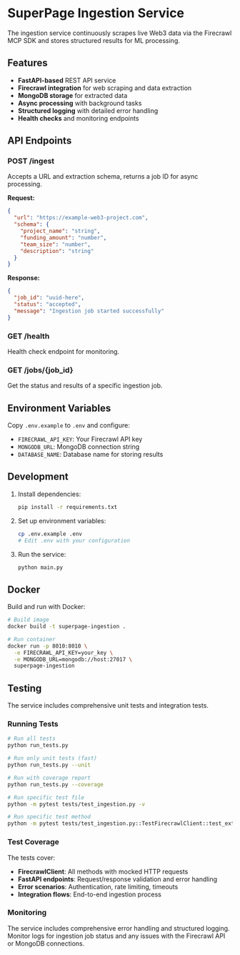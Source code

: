 # SuperPage Ingestion Service

The ingestion service continuously scrapes live Web3 data via the Firecrawl MCP SDK and stores structured results for ML processing.

## Features

- **FastAPI-based** REST API service
- **Firecrawl integration** for web scraping and data extraction
- **MongoDB storage** for extracted data
- **Async processing** with background tasks
- **Structured logging** with detailed error handling
- **Health checks** and monitoring endpoints

## API Endpoints

### POST /ingest
Accepts a URL and extraction schema, returns a job ID for async processing.

**Request:**
```json
{
  "url": "https://example-web3-project.com",
  "schema": {
    "project_name": "string",
    "funding_amount": "number",
    "team_size": "number",
    "description": "string"
  }
}
```

**Response:**
```json
{
  "job_id": "uuid-here",
  "status": "accepted",
  "message": "Ingestion job started successfully"
}
```

### GET /health
Health check endpoint for monitoring.

### GET /jobs/{job_id}
Get the status and results of a specific ingestion job.

## Environment Variables

Copy `.env.example` to `.env` and configure:

- `FIRECRAWL_API_KEY`: Your Firecrawl API key
- `MONGODB_URL`: MongoDB connection string
- `DATABASE_NAME`: Database name for storing results

## Development

1. Install dependencies:
   ```bash
   pip install -r requirements.txt
   ```

2. Set up environment variables:
   ```bash
   cp .env.example .env
   # Edit .env with your configuration
   ```

3. Run the service:
   ```bash
   python main.py
   ```

## Docker

Build and run with Docker:

```bash
# Build image
docker build -t superpage-ingestion .

# Run container
docker run -p 8010:8010 \
  -e FIRECRAWL_API_KEY=your_key \
  -e MONGODB_URL=mongodb://host:27017 \
  superpage-ingestion
```

## Testing

The service includes comprehensive unit tests and integration tests.

### Running Tests

```bash
# Run all tests
python run_tests.py

# Run only unit tests (fast)
python run_tests.py --unit

# Run with coverage report
python run_tests.py --coverage

# Run specific test file
python -m pytest tests/test_ingestion.py -v

# Run specific test method
python -m pytest tests/test_ingestion.py::TestFirecrawlClient::test_extract_success -v
```

### Test Coverage

The tests cover:
- **FirecrawlClient**: All methods with mocked HTTP requests
- **FastAPI endpoints**: Request/response validation and error handling
- **Error scenarios**: Authentication, rate limiting, timeouts
- **Integration flows**: End-to-end ingestion process

### Monitoring

The service includes comprehensive error handling and structured logging. Monitor logs for ingestion job status and any issues with the Firecrawl API or MongoDB connections.
